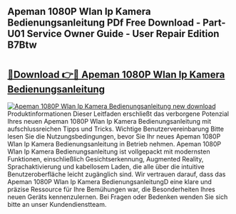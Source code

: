 ## Apeman 1080P Wlan Ip Kamera Bedienungsanleitung PDf Free Download - Part-U01 Service Owner Guide - User Repair Edition B7Btw

# <h2><a href="http://df2cu1.blite.top/?on=Apeman+1080P+Wlan+Ip+Kamera+Bedienungsanleitung">🔗Download 👉🔴 Apeman 1080P Wlan Ip Kamera Bedienungsanleitung</a></h2>

[![Apeman 1080P Wlan Ip Kamera Bedienungsanleitung new download](https://i.imgur.com/lujVjoI.png)](http://df2cu1.blite.top/?on=Apeman+1080P+Wlan+Ip+Kamera+Bedienungsanleitung)
Produktinformationen Dieser Leitfaden erschließt das verborgene Potenzial Ihres neuen Apeman 1080P Wlan Ip Kamera Bedienungsanleitung mit aufschlussreichen Tipps und Tricks. Wichtige Benutzervereinbarung Bitte lesen Sie die Nutzungsbedingungen, bevor Sie Ihr neues Apeman 1080P Wlan Ip Kamera Bedienungsanleitung in Betrieb nehmen. Apeman 1080P Wlan Ip Kamera Bedienungsanleitung ist vollgepackt mit modernsten Funktionen, einschließlich Gesichtserkennung, Augmented Reality, Sprachaktivierung und kabellosem Laden, die alle über die intuitive Benutzeroberfläche leicht zugänglich sind. Wir vertrauen darauf, dass das Apeman 1080P Wlan Ip Kamera BedienungsanleitungD eine klare und präzise Ressource für Ihre Bemühungen war, die Besonderheiten Ihres neuen Geräts kennenzulernen. Bei Fragen oder Bedenken wenden Sie sich bitte an unser Kundendienstteam.
